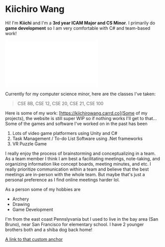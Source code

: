 # Kiichiro Wang
Hi! I'm **Kiichi** and I'm a **3rd year ICAM Major and CS Minor**. I primarily do __game development__ so I am very comfortable with C# and team-based work!
<a name="my-custom-anchor-point"></a>

![Profile Pic](CSE110-Profile-Page\index.md)

Currently for my computer science minor, here are the classes I've taken:
> CSE 8B,
> CSE 12,
> CSE 20,
> CSE 21,
> CSE 100

Here is some of my work: [https://kiichirowang.carrd.co](Some of my projects), the website is still super WIP so if nothing works I'll get to that...
Some of the games and software I've worked on in the past has been
1. Lots of video game platformers using Unity and C#
2. Task Management / To-do List Software using .Net frameworks
3. VR Puzzle Game

I really enjoy the process of brainstorming and conceptualizing in a team. As a team member I think I am best a facilitating meetings, note-taking, and organizing information like concept boards, meeting minutes, and etc. I really prioritize communication within a team and believe that the best meetings are in-person with the whole team. But maybe that's just a personal preference as I find online meetings harder lol.

As a person some of my hobbies are 
- Archery
- Drawing
- Game Development

I'm from the east coast Pennslyvania but I used to live in the bay area (San Bruno), near San Francisco for elementary school. I have 2 younger brothers both and a shiba dog back home! 

[A link to that custom anchor](#my-custom-anchor-point)